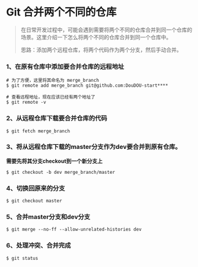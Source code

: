 # Git 合并两个不同的仓库

> 在日常开发过程中，可能会遇到需要将两个不同的仓库合并到同一个仓库的场景。这里介绍一下怎么将两个不同的仓库合并到同一个仓库中。
>
> 思路：添加两个远程仓库，将两个代码作为两个分支，然后手动合并。



### 1、在原有仓库中添加要合并仓库的远程地址

```shell
# 为了方便，这里将其命名为 merge_branch
$ git remote add merge_branch git@github.com:DouDOU-start****

# 查看远程地址，现在应该已经有两个地址了
$ git remote -v
```

### 2、从远程仓库下载要合并仓库的代码

```shell
$ git fetch merge_branch
```

### 3、将从远程仓库下载的master分支作为dev要合并到原有仓库。

**需要先将其分支checkout到一个新分支上**

```shell
$ git checkout -b dev merge_branch/master
```

### 4、切换回原来的分支

```shell
$ git checkout master
```

### 5、合并master分支和dev分支

```shell
$ git merge --no-ff --allow-unrelated-histories dev
```

### 6、处理冲突、合并完成

```shell
$ git status
```